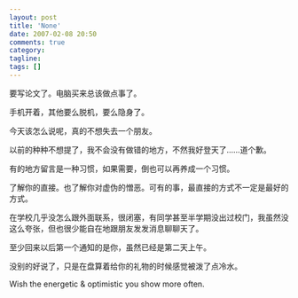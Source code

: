 ```yaml
---
layout: post
title: 'None'
date: 2007-02-08 20:50
comments: true
category: 
tagline: 
tags: []
---
```

    

要写论文了。电脑买来总该做点事了。

手机开着，其他要么脱机，要么隐身了。

今天该怎么说呢，真的不想失去一个朋友。

以前的种种不想提了，我不会没有做错的地方，不然我好登天了……道个歉。

有的地方留言是一种习惯，如果需要，倒也可以再养成一个习惯。

了解你的直接。也了解你对虚伪的憎恶。可有的事，最直接的方式不一定是最好的方式。

在学校几乎没怎么跟外面联系，很闭塞，有同学甚至半学期没出过校门，我虽然没这么夸张，但也很少能自在地跟朋友发发消息聊聊天了。

至少回来以后第一个通知的是你，虽然已经是第二天上午。

没别的好说了，只是在盘算着给你的礼物的时候感觉被泼了点冷水。

Wish the energetic & optimistic you show more often.

